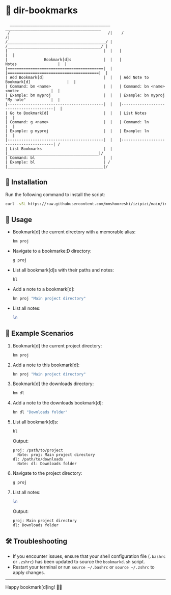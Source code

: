 # 📂 dir-bookmarks

```
  ____________________________________________      __________________________________________
 /                                           /|    /                                         /|
/___________________________________________/ |   /_________________________________________/ |
|                                          |  |   |                                        |  |
|                Bookmark[d]s              |  |   |                 Notes                  |  |
|==========================================|  |   |========================================|  |
| Add Bookmark[d]                          |  |   | Add Note to Bookmark[d]                |  |
| Command: bm <name>                       |  |   | Command: bn <name> <note>              |  |
| Example: bm myproj                       |  |   | Example: bn myproj "My note"           |  |
|------------------------------------------|  |   |----------------------------------------|  |
| Go to Bookmark[d]                        |  |   | List Notes                             |  |
| Command: g <name>                        |  |   | Command: ln                            |  |
| Example: g myproj                        |  |   | Example: ln                            |  |
|------------------------------------------|  |   |----------------------------------------| / 
| List Bookmarks                           |  |   |________________________________________|/  
| Command: bl                              |  |
| Example: bl                              | /
|__________________________________________|/
```

## 🚀 Installation

Run the following command to install the script:

```sh
curl -sSL https://raw.githubusercontent.com/mmshooreshi/izipizi/main/install.sh | bash
```

## 📖 Usage

- Bookmark[d] the current directory with a memorable alias:
  ```sh
  bm proj
  ```

- Navigate to a bookmarke:D directory:
  ```sh
  g proj
  ```

- List all bookmark[d]s with their paths and notes:
  ```sh
  bl
  ```

- Add a note to a bookmark[d]:
  ```sh
  bn proj "Main project directory"
  ```

- List all notes:
  ```sh
  ln
  ```

## 📂 Example Scenarios

1. Bookmark[d] the current project directory:
    ```sh
    bm proj
    ```

2. Add a note to this bookmark[d]:
    ```sh
    bn proj "Main project directory"
    ```

3. Bookmark[d] the downloads directory:
    ```sh
    bm dl
    ```

4. Add a note to the downloads bookmark[d]:
    ```sh
    bn dl "Downloads folder"
    ```

5. List all bookmark[d]s:
    ```sh
    bl
    ```
    Output:
    ```
    proj: /path/to/project
      Note: proj: Main project directory
    dl: /path/to/downloads
      Note: dl: Downloads folder
    ```

6. Navigate to the project directory:
    ```sh
    g proj
    ```

7. List all notes:
    ```sh
    ln
    ```
    Output:
    ```
    proj: Main project directory
    dl: Downloads folder
    ```

## 🛠 Troubleshooting

- If you encounter issues, ensure that your shell configuration file (`.bashrc` or `.zshrc`) has been updated to source the `bookmarkd.sh` script.
- Restart your terminal or run `source ~/.bashrc` or `source ~/.zshrc` to apply changes.

---

Happy bookmark[d]ing! 📁✨

